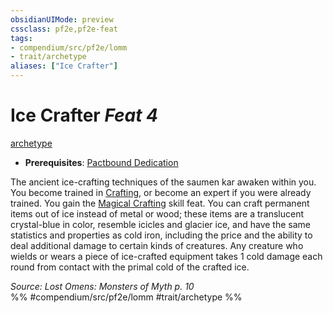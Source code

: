 ```yaml
---
obsidianUIMode: preview
cssclass: pf2e,pf2e-feat
tags:
- compendium/src/pf2e/lomm
- trait/archetype
aliases: ["Ice Crafter"]
---
```

# Ice Crafter  *Feat 4*  
[archetype](../../rules/traits/archetype.md)  

- **Prerequisites**: [Pactbound Dedication](pactbound-dedication-lomm.md)

The ancient ice-crafting techniques of the saumen kar awaken within you. You become trained in [Crafting](../skills.md#Crafting), or become an expert if you were already trained. You gain the [Magical Crafting](magical-crafting.md) skill feat. You can craft permanent items out of ice instead of metal or wood; these items are a translucent crystal-blue in color, resemble icicles and glacier ice, and have the same statistics and properties as cold iron, including the price and the ability to deal additional damage to certain kinds of creatures. Any creature who wields or wears a piece of ice-crafted equipment takes 1 cold damage each round from contact with the primal cold of the crafted ice.

*Source: Lost Omens: Monsters of Myth p. 10*  
%% #compendium/src/pf2e/lomm #trait/archetype %%